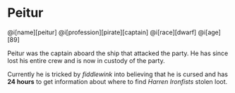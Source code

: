 # Peitur

@i[name][peitur]
@i[profession][pirate][captain]
@i[race][dwarf]
@i[age][89]

Peitur was the captain aboard the ship that attacked the party.
He has since lost his entire crew and is now in custody of the party.

Currently he is tricked by _fiddlewink_ into believing that he is cursed and has **24 hours** to get information about where to find _Harren Ironfists_ stolen loot.
